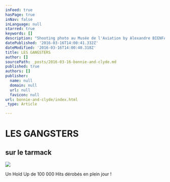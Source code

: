 ```yaml
---
inFeed: true
hasPage: true
inNav: false
inLanguage: null
starred: true
keywords: []
description: "Shooting photo au Musée de l'Aviation by Alexandre BIENFAIT"
datePublished: '2016-03-16T14:00:41.332Z'
dateModified: '2016-03-16T14:00:40.318Z'
title: LES GANGSTERS
author: []
sourcePath: _posts/2016-03-16-bonnie-and-clyde.md
published: true
authors: []
publisher:
  name: null
  domain: null
  url: null
  favicon: null
url: bonnie-and-clyde/index.html
_type: Article

---
```

# LES GANGSTERS

## sur le tarmack
![](https://s3-us-west-2.amazonaws.com/the-grid-img/p/5c5422617298524392cfd6ad323066d056a433e6.jpg)

Un Hold Up de 100 000 Hits dérobés en plein jour !